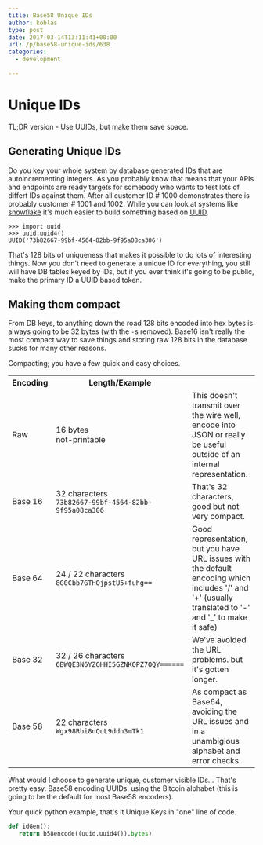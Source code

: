 ```yaml
---
title: Base58 Unique IDs
author: koblas
type: post
date: 2017-03-14T13:11:41+00:00
url: /p/base58-unique-ids/638
categories:
  - development

---
```


# Unique IDs

TL;DR version - Use UUIDs, but make them save space.

## Generating Unique IDs

Do you key your whole system by database generated IDs that are autoincrementing integers. As you probably know that means that your APIs and endpoints are ready targets for somebody who wants to test lots of differt IDs against them. After all customer ID # 1000 demonstrates there is probably customer # 1001 and 1002. While you can look at systems like [snowflake](https://github.com/sensorbee/snowflake) it's much easier to build something based on [UUID](https://www.ietf.org/rfc/rfc4122.txt).

```
>>> import uuid
>>> uuid.uuid4()
UUID('73b82667-99bf-4564-82bb-9f95a08ca306')
```

That's 128 bits of uniqueness that makes it possible to do lots of interesting things. Now you don't need to generate a unique ID for everything, you still will have DB tables keyed by IDs, but if you ever think it's going to be public, make the primary ID a UUID based token.

## Making them compact

From DB keys, to anything down the road 128 bits encoded into hex bytes is always going to be 32 bytes (with the `-`s removed). Base16 isn't really the most compact way to save things and storing raw 128 bits in the database sucks for many other reasons.

Compacting; you have a few quick and easy choices.

<table>
  <tr>
    <th>Encoding</th>
    <th>Length/Example</th>
    <th></th>
  </tr>
  <tr>
    <td>Raw</td>
    <td>16 bytes
    <br/>not-printable</td>
    <td>This doesn't transmit over the wire well, encode into JSON or really be useful outside of an internal representation.</td>
  </tr>
  <tr>
    <td>Base 16</td>
    <td>32 characters
    <br/><code>73b82667-99bf-4564-82bb-9f95a08ca306</code></td>
    <td>That's 32 characters, good but not very compact.</td>
  </tr>
  <tr>
    <td>Base 64</td>
    <td>24 / 22 characters
    <br/><code>8G0Cbb7GTHOjpstU5+fuhg==</code></td>
    <td>Good representation, but you have URL issues with the default encoding which includes '/' and '+' (usually translated to '-' and '_' to make it safe)</td>
  </tr>
  <tr>
    <td>Base 32</td>
    <td>32 / 26 characters
    <br/><code>6BWQE3N6YZGHHI5GZNKOPZ7OQY======</code></td>
    <td>We've avoided the URL problems. but it's gotten longer.</td>
  </tr>
    <tr>
    <td><a href="https://en.wikipedia.org/wiki/Base58">Base 58</a></td>
    <td>22 characters
    <br/><code>Wgx98Rbi8nQuL9ddn3mTk1</code></td>
    <td>As compact as Base64, avoiding the URL issues and in a unambigious alphabet and error checks.</td>
  </tr>
</table>

What would I choose to generate unique, customer visible IDs... That's pretty easy. Base58 encoding UUIDs, using the Bitcoin alphabet (this is going to be the default for most Base58 encoders).

Your quick python example, that's it Unique Keys in "one" line of code.

```python
def idGen():
   return b58encode((uuid.uuid4()).bytes)
```

